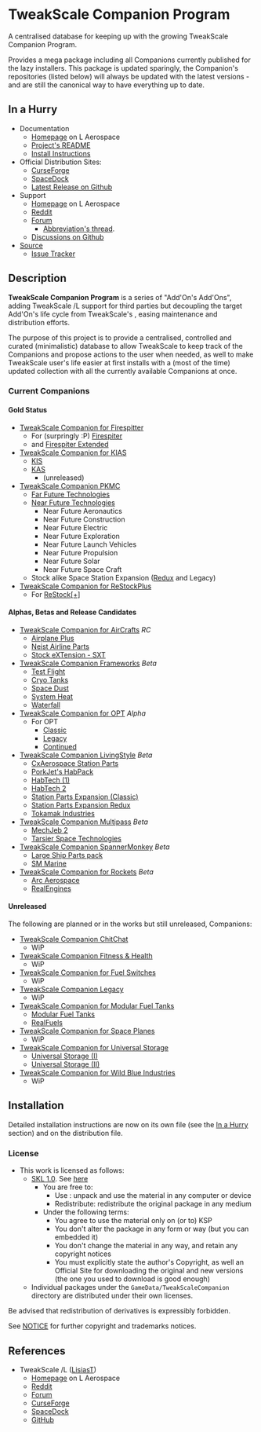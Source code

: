 # TweakScale Companion Program

A centralised database for keeping up with the growing TweakScale Companion Program.

Provides a mega package including all Companions currently published for the lazy installers. This package is updated sparingly, the Companion's repositories (listed below) will always be updated with the latest versions - and are still the canonical way to have everything up to date.

## In a Hurry

* Documentation
	+ [Homepage](http://ksp.lisias.net/add-ons/TweakScaleCompanion/) on L Aerospace
	+ [Project's README](https://github.com/TweakScale/Companion/blob/master/README.md)
	+ [Install Instructions](https://github.com/TweakScale/Companion/blob/master/INSTALL.md)
* Official Distribution Sites:
	+ [CurseForge](https://www.curseforge.com/kerbal/ksp-mods/tweakscale-companion)
	+ [SpaceDock](https://spacedock.info/mod/3202/TweakScale%20Companion)
	+ [Latest Release on Github](https://github.com/TweakScale/Companion/releases)
* Support
	+ [Homepage](http://ksp.lisias.net/add-ons/TweakScaleCompanion/Support/) on L Aerospace
	+ [Reddit](https://www.reddit.com/r/TweakScale/)
	+ [Forum](https://forum.kerbalspaceprogram.com/index.php?/topic/192216-*)
		- [Abbreviation's thread](https://forum.kerbalspaceprogram.com/topic/194416-abbreviations-for-addons/). 
	+ [Discussions on Github](https://github.com/TweakScale/Companion/discussions/categories/support)
* [Source](https://github.com/TweakScale/Companion)
	+ [Issue Tracker](https://github.com/TweakScale/Companion/issues)

## Description

**TweakScale Companion Program** is a series of "Add'On's Add'Ons", adding TweakScale /L support for third parties but decoupling the target Add'On's life cycle from TweakScale's , easing maintenance and distribution efforts.

The purpose of this project is to provide a centralised, controlled and curated (minimalistic) database to allow TweakScale to keep track of the Companions and propose actions to the user when needed, as well to make TweakScale user's life easier at first installs with a (most of the time) updated collection with all the currently available Companions at once.

### Current Companions

#### Gold Status

* [TweakScale Companion for Firespitter](https://github.com/TweakScale/Companion_FS)
	+ For (surpringly :P) [Firespiter](https://forum.kerbalspaceprogram.com/index.php?/topic/22583-*/)
	+ and [Firespiter Extended](https://forum.kerbalspaceprogram.com/index.php?/topic/184773-*/)
* [TweakScale Companion for KIAS](https://github.com/TweakScale/Companion_KIAS)
	+ [KIS](https://forum.kerbalspaceprogram.com/index.php?/topic/149848-*)
	+ [KAS](https://forum.kerbalspaceprogram.com/index.php?/topic/142594-*)
		- (unreleased)
* [TweakScale Companion PKMC](https://github.com/TweakScale/Companion_PKMC)
	+ [Far Future Technologies](https://forum.kerbalspaceprogram.com/index.php?/topic/199070-*/) 
	+ [Near Future Technologies](https://forum.kerbalspaceprogram.com/index.php?/topic/155465-*/)
		- Near Future Aeronautics
		- Near Future Construction
		- Near Future Electric
		- Near Future Exploration
		- Near Future Launch Vehicles
		- Near Future Propulsion
		- Near Future Solar
		- Near Future Space Craft
	+ Stock alike Space Station Expansion ([Redux](https://forum.kerbalspaceprogram.com/index.php?/topic/170211-*/) and Legacy)
* [TweakScale Companion for ReStockPlus](https://github.com/TweakScale/Companion_ReStockPlus)
	+ For [ReStock[+]](https://forum.kerbalspaceprogram.com/index.php?/topic/182679-*/)

#### Alphas, Betas and Release Candidates

* [TweakScale Companion for AirCrafts](https://github.com/TweakScale/Companion_AirCrafts) *RC*
	- [Airplane Plus](https://forum.kerbalspaceprogram.com/topic/140262-14x-18x-airplane-plus-r264-fixed-issuesgithub-is-up-to-date-dec-21-2019/)
	- [Neist Airline Parts](https://forum.kerbalspaceprogram.com/topic/174152-wip-neist-airliner-parts/)
	- [Stock eXTension - SXT](https://forum.kerbalspaceprogram.com/topic/151129-112x-sxt-continued/)
* [TweakScale Companion Frameworks](https://github.com/TweakScale/Companion_Frameworks) *Beta*
	+ [Test Flight](https://forum.kerbalspaceprogram.com/index.php?/topic/99043-*/)
	+ [Cryo Tanks](https://forum.kerbalspaceprogram.com/index.php?/topic/195042-*/)
	+ [Space Dust](https://forum.kerbalspaceprogram.com/index.php?/topic/197723-*/)
	+ [System Heat](https://forum.kerbalspaceprogram.com/index.php?/topic/193909-*/)
	+ [Waterfall](https://forum.kerbalspaceprogram.com/index.php?/topic/196309-*/)
* [TweakScale Companion for OPT](https://github.com/TweakScale/Companion_OPT) *_Alpha_*
	+ For OPT
		- [Classic](https://forum.kerbalspaceprogram.com/index.php?/topic/87956-*/)
		- [Legacy](https://forum.kerbalspaceprogram.com/index.php?/topic/173833-*/)
		- [Continued](https://forum.kerbalspaceprogram.com/index.php?/topic/196187-*/) 
* [TweakScale Companion LivingStyle](https://github.com/TweakScale/Companion_LivingStyle) *Beta*
	+ [CxAerospace Station Parts](https://forum.kerbalspaceprogram.com/index.php?/topic/138910-*/) 
	+ [PorkJet's HabPack](https://forum.kerbalspaceprogram.com/index.php?/topic/58534-*/)
	+ [HabTech (1)](https://forum.kerbalspaceprogram.com/index.php?/topic/133501-*/)
	+ [HabTech 2](https://forum.kerbalspaceprogram.com/index.php?/topic/133501-*/)
	+ [Station Parts Expansion (Classic)](https://forum.kerbalspaceprogram.com/index.php?/topic/155480-*/)
	+ [Station Parts Expansion Redux](https://forum.kerbalspaceprogram.com/topic/170211-*/)
	+ [Tokamak Industries](https://forum.kerbalspaceprogram.com/index.php?/topic/163166-*/) 
* [TweakScale Companion Multipass](https://github.com/TweakScale/Companion_Multipass) *Beta*
	+ [MechJeb 2 ](https://forum.kerbalspaceprogram.com/index.php?/topic/154834-*/)
	+ [Tarsier Space Technologies](https://forum.kerbalspaceprogram.com/index.php?/topic/154853-*/)
* [TweakScale Companion SpannerMonkey](https://github.com/TweakScale/Companion_SMCE) *Beta*
	+ [Large Ship Parts pack](https://forum.kerbalspaceprogram.com/index.php?/topic/155992-*/) 
	+ [SM Marine](https://forum.kerbalspaceprogram.com/topic/142557-*/)
* [TweakScale Companion for Rockets](https://github.com/TweakScale/Companion_Rockets) *Beta*
	+ [Arc Aerospace](https://forum.kerbalspaceprogram.com/index.php?/topic/165224-*/)
	+ [RealEngines](https://forum.kerbalspaceprogram.com/index.php?/topic/154624-*/)


#### Unreleased

The following are planned or in the works but still unreleased, Companions:

* [TweakScale Companion ChitChat](https://github.com/TweakScale/Companion_ChitChat/)
	- WiP 
* [TweakScale Companion Fitness & Health](https://github.com/TweakScale/Companion_FitAndHealth/)
	- WiP 
* [TweakScale Companion for Fuel Switches](https://github.com/TweakScale/Companion_FuelSwitches/)
	- WiP 
* [TweakScale Companion Legacy](https://github.com/TweakScale/Companion_Legacy/)
	- WiP 
* [TweakScale Companion for Modular Fuel Tanks](https://github.com/TweakScale/Companion_MFT/releases)
	- [Modular Fuel Tanks](https://forum.kerbalspaceprogram.com/index.php?/topic/58235-*/)
	- [RealFuels](https://forum.kerbalspaceprogram.com/index.php?/topic/58236-*) 
* [TweakScale Companion for Space Planes](https://github.com/TweakScale/Companion_SpacePlanes/)
	- WiP 
* [TweakScale Companion for Universal Storage](https://github.com/TweakScale/Companion_US/)
	- [Universal Storage (I)](https://forum.kerbalspaceprogram.com/index.php?/topic/68043-universal-storage/)
	- [Universal Storage (II)](https://forum.kerbalspaceprogram.com/index.php?/topic/177385-universal-storage-ii/)
* [TweakScale Companion for Wild Blue Industries](https://github.com/TweakScale/Companion_WBI/)
	- WiP 


## Installation

Detailed installation instructions are now on its own file (see the [In a Hurry](#in-a-hurry) section) and on the distribution file.

### License

* This work is licensed as follows:
	+ [SKL 1.0](https://ksp.lisias.net/SKL-1_0.txt). See [here](./LICENSE.SKL-1_0)
		+ You are free to:
			- Use : unpack and use the material in any computer or device
			- Redistribute: redistribute the original package in any medium
		+ Under the following terms:
			- You agree to use the material only on (or to) KSP
			- You don't alter the package in any form or way (but you can embedded it)
			- You don't change the material in any way, and retain any copyright notices
			- You must explicitly state the author's Copyright, as well an Official Site for downloading the original and new versions (the one you used to download is good enough)
	+ Individual packages under the `GameData/TweakScaleCompanion` directory are distributed under their own licenses.

Be advised that redistribution of derivatives is expressibly forbidden.

See [NOTICE](./NOTICE) for further copyright and trademarks notices.


## References

* TweakScale /L ([LisiasT](https://forum.kerbalspaceprogram.com/index.php?/profile/187168-lisias/))
	+ [Homepage](http://ksp.lisias.net/add-ons/TweakScale) on L Aerospace
	+ [Reddit](https://www.reddit.com/r/TweakScale/)
	+ [Forum](https://forum.kerbalspaceprogram.com/index.php?/topic/179030-*/)
	+ [CurseForge](https://kerbal.curseforge.com/projects/tweakscale)
	+ [SpaceDock](https://spacedock.info/mod/127/TweakScale)
	+ [GitHub](https://github.com/TweakScale/TweakScale)
